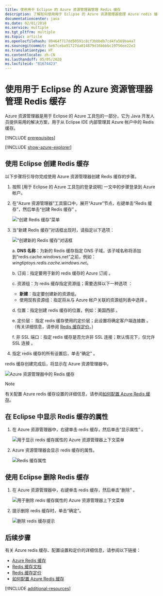 ```yaml
---
title: 使用用于 Eclipse 的 Azure 资源管理器管理 Redis 缓存
description: 了解如何使用用于 Eclipse 的 Azure 资源管理器管理 Azure redis 缓存。
documentationcenter: java
ms.date: 02/01/2018
ms.service: multiple
ms.tgt_pltfrm: multiple
ms.topic: article
ms.openlocfilehash: 80464f717dd50591c8cf3bbbdb7cd4fa569ba4a7
ms.sourcegitcommit: be67ceba91727da014879d16bbbbc19756ee22e2
ms.translationtype: HT
ms.contentlocale: zh-CN
ms.lasthandoff: 05/05/2020
ms.locfileid: "81674423"
---
```

# <a name="managing-redis-caches-using-the-azure-explorer-for-eclipse"></a>使用用于 Eclipse 的 Azure 资源管理器管理 Redis 缓存

Azure 资源管理器是用于 Eclipse 的 Azure 工具包的一部分，它为 Java 开发人员提供易用的解决方案，用于从 Eclipse IDE 内部管理其 Azure 帐户中的 Redis 缓存。

[!INCLUDE [prerequisites](includes/prerequisites.md)]

[!INCLUDE [show-azure-explorer](includes/show-azure-explorer.md)]

## <a name="create-a-redis-cache-by-using-eclipse"></a>使用 Eclipse 创建 Redis 缓存

以下步骤将引导你完成使用 Azure 资源管理器创建 Redis 缓存的步骤。

1. 按照 [用于 Eclipse 的 Azure 工具包的登录说明] 一文中的步骤登录到 Azure 帐户。

1. 在“Azure 资源管理器”工具窗口中，展开“Azure”节点，右键单击“Redis 缓存”，然后单击“创建 Redis 缓存”     。

   ![“创建 Redis 缓存”菜单][CR01]

1. 当“新建 Redis 缓存”对话框出现时，请指定以下选项： 

   ![“创建新的 Redis 缓存”对话框][CR02]

   a. **DNS 名称**：为新的 Redis 缓存指定 DNS 子域，该子域名称将添加到“redis.cache.windows.net”之前，例如：*wingtiptoys.redis.cache.windows.net*。

   b. 订阅：指定要用于新的 redis 缓存的 Azure 订阅  。

   c. 资源组：为 redis 缓存指定资源组；需要选择以下一种选项  ：
      * **新建**：指定要创建新的资源组。
      * 使用现有资源组：指定将从与 Azure 帐户关联的资源组列表中选择  。

   d. 位置：指定创建 redis 缓存的位置，例如：美国西部   。

   e. 定价层： 指定 redis 缓存使用的定价层；此设置将确定客户端连接数  。 （有关详细信息，请参阅 [Redis 缓存定价]。）

   f. 非 SSL 端口：指定 redis 缓存是否允许非 SSL 连接；默认情况下，仅允许 SSL 连接  。

1. 指定 redis 缓存的所有设置后，单击“确定”  。

redis 缓存创建完成后，将显示在 Azure 资源管理器中。

   ![Azure 资源管理器中的 Redis 缓存][CR03]

> [!NOTE]
>
> 有关配置 Azure redis 缓存设置的详细信息，请参阅[如何配置 Azure Redis 缓存]。
>

## <a name="display-the-properties-for-your-redis-cache-in-eclipse"></a>在 Eclipse 中显示 Redis 缓存的属性

1. 在 Azure 资源管理器中，右键单击 redis 缓存，然后单击“显示属性”  。

   ![用于显示 redis 缓存属性的 Azure 资源管理器上下文菜单][SP01]

1. Azure 资源管理器会显示 redis 缓存的属性。

   ![Redis 缓存属性][SP02]

## <a name="delete-your-redis-cache-by-using-eclipse"></a>使用 Eclipse 删除 Redis 缓存

1. 在 Azure 资源管理器中，右键单击 redis 缓存，然后单击“删除”  。

   ![用于删除 redis 缓存属性的 Azure 资源管理器上下文菜单][DE01]

1. 提示删除 redis 缓存时，单击“确定”。 

   ![删除 redis 缓存提示][DE02]

## <a name="next-steps"></a>后续步骤

有关 Azure redis 缓存、配置设置和定价的详细信息，请参阅以下链接：

* [Azure Redis 缓存]
* [Redis 缓存文档]
* [Redis 缓存定价]
* [如何配置 Azure Redis 缓存]

[!INCLUDE [additional-resources](includes/additional-resources.md)]

<!-- URL List -->

[Redis 缓存定价]: https://azure.microsoft.com/pricing/details/cache/
[Azure Redis 缓存]: https://azure.microsoft.com/services/cache/
[Redis 缓存文档]: /azure/redis-cache/
[如何配置 Azure Redis 缓存]: /azure/redis-cache/cache-configure

<!-- IMG List -->

[CR01]: media/managing-redis-caches-using-azure-explorer/CR01.png
[CR02]: media/managing-redis-caches-using-azure-explorer/CR02.png
[CR03]: media/managing-redis-caches-using-azure-explorer/CR03.png

[SP01]: media/managing-redis-caches-using-azure-explorer/SP01.png
[SP02]: media/managing-redis-caches-using-azure-explorer/SP02.png

[DE01]: media/managing-redis-caches-using-azure-explorer/DE01.png
[DE02]: media/managing-redis-caches-using-azure-explorer/DE02.png
